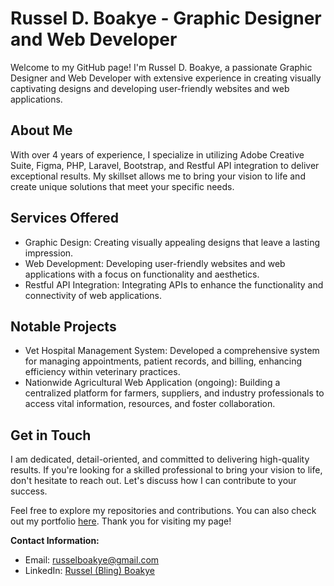 # Russel D. Boakye - Graphic Designer and Web Developer

Welcome to my GitHub page! I'm Russel D. Boakye, a passionate Graphic Designer and Web Developer with extensive experience in creating visually captivating designs and developing user-friendly websites and web applications.

## About Me
With over 4 years of experience, I specialize in utilizing Adobe Creative Suite, Figma, PHP, Laravel, Bootstrap, and Restful API integration to deliver exceptional results. My skillset allows me to bring your vision to life and create unique solutions that meet your specific needs.

## Services Offered
- Graphic Design: Creating visually appealing designs that leave a lasting impression.
- Web Development: Developing user-friendly websites and web applications with a focus on functionality and aesthetics.
- Restful API Integration: Integrating APIs to enhance the functionality and connectivity of web applications.

## Notable Projects
- Vet Hospital Management System: Developed a comprehensive system for managing appointments, patient records, and billing, enhancing efficiency within veterinary practices.
- Nationwide Agricultural Web Application (ongoing): Building a centralized platform for farmers, suppliers, and industry professionals to access vital information, resources, and foster collaboration.

## Get in Touch
I am dedicated, detail-oriented, and committed to delivering high-quality results. If you're looking for a skilled professional to bring your vision to life, don't hesitate to reach out. Let's discuss how I can contribute to your success.

Feel free to explore my repositories and contributions. You can also check out my portfolio [here](https://linktr.ee/blingyplus). Thank you for visiting my page!

**Contact Information:**
- Email: [russelboakye@gmail.com](mailto:russelboakye@gmail.com)
- LinkedIn: [Russel (Bling) Boakye](https://www.linkedin.com/in/russel-boakye-904252255/)

<!---
blingyplus/blingyplus is a ✨ special ✨ repository because its `README.md` (this file) appears on your GitHub profile.
You can click the Preview link to take a look at your changes.
--->
